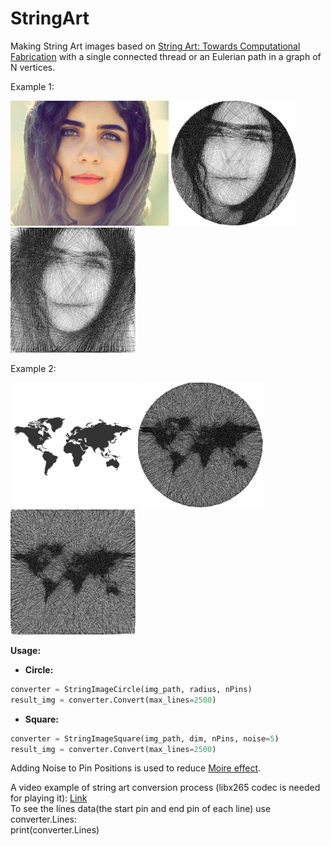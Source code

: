 # StringArt
Making String Art images based on <a href="https://doi.org/10.1111/cgf.13359">String Art: Towards Computational Fabrication</a> with a single connected thread or an Eulerian path in a graph of N vertices.

Example 1:
<p align="left">
  <img src="https://github.com/a-m-farahani/StringArt/blob/master/images/girl.jpg" height="200" title="Input Image">
  <img src="https://github.com/a-m-farahani/StringArt/blob/master/images/girl_result_circle.jpg" width="200" title="Result - Circle" >
  <img src="https://github.com/a-m-farahani/StringArt/blob/master/images/girl_result_square.jpg" width="200" title="Result - Square">
</p>

Example 2:
<p align="left">
  <img src="https://github.com/a-m-farahani/StringArt/blob/master/images/worldmap.jpg" height="200" title="Input Image">
  <img src="https://github.com/a-m-farahani/StringArt/blob/master/images/worldmap_result_circle.jpg" width="200" title="Result - Circle" >
  <img src="https://github.com/a-m-farahani/StringArt/blob/master/images/worldmap_result_square.jpg" width="200" title="Result - Square">
</p>

<b>Usage:</b> 
* <b>Circle:</b> <br/> 
```python
converter = StringImageCircle(img_path, radius, nPins)
result_img = converter.Convert(max_lines=2500)
```

* <b>Square:</b>
```python
converter = StringImageSquare(img_path, dim, nPins, noise=5)
result_img = converter.Convert(max_lines=2500)
```

Adding Noise to Pin Positions is used to reduce <a href='https://en.wikipedia.org/wiki/Moir%C3%A9_pattern'>Moire effect</a>.

A video example of string art conversion process (libx265 codec is needed for playing it): <a href='https://github.com/a-m-farahani/StringArt/blob/master/in_process.mp4'>Link</a>
<br/>
To see the lines data(the start pin and end pin of each line) use converter.Lines: <br/>
print(converter.Lines)
